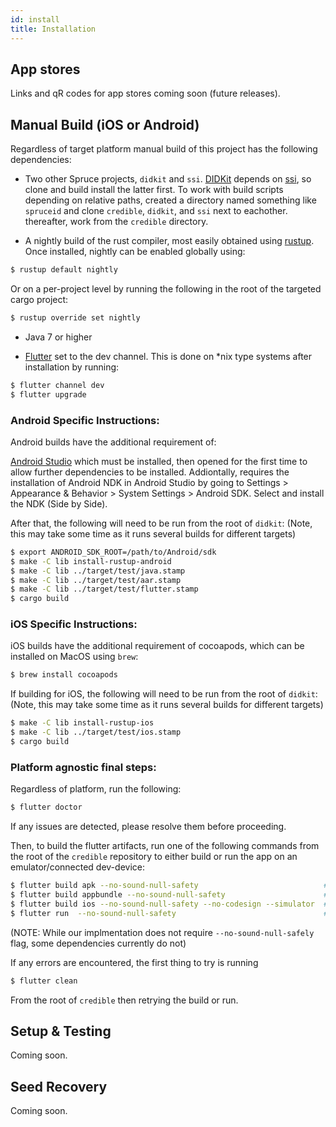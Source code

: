 ```yaml
---
id: install
title: Installation
---
```


## App stores

Links and qR codes for app stores coming soon (future releases).

## Manual Build (iOS or Android)
Regardless of target platform manual build of this project has the 
following dependencies:


* Two other Spruce projects, `didkit` and `ssi`.
  [DIDKit](https://github.com/spruceid/didkit) depends on
  [ssi](https://github.com/spruceid/ssi), so clone and build install the latter
  first. To work with build scripts depending on relative paths, created a
  directory named something like `spruceid` and clone `credible`, `didkit`, and
  `ssi` next to eachother. thereafter, work from the `credible` directory.

* A nightly build of the rust compiler, most easily obtained using
  [rustup](https://www.rust-lang.org/tools/install). Once installed, 
  nightly can be enabled globally using:

```bash
$ rustup default nightly 
```

Or on a per-project level by running the following in the root of the 
targeted cargo project:

```bash
$ rustup override set nightly
```
* Java 7 or higher

* [Flutter](https://flutter.dev/docs/get-started/install) set to the 
  dev channel. This is done on *nix type systems after installation 
  by running:
```bash
$ flutter channel dev
$ flutter upgrade
```

### Android Specific Instructions: 
Android builds have the additional requirement of:

[Android Studio](https://developer.android.com/studio/install) which must be
installed, then opened for the first time to allow further dependencies to be
installed. Addiontally, requires the installation of Android NDK in Android 
Studio by going to Settings > Appearance & Behavior > System Settings > 
Android SDK. Select and install the NDK (Side by Side).

After that, the following will need to be run from the root of `didkit`:
(Note, this may take some time as it runs several builds for different targets)
```bash
$ export ANDROID_SDK_ROOT=/path/to/Android/sdk
$ make -C lib install-rustup-android
$ make -C lib ../target/test/java.stamp
$ make -C lib ../target/test/aar.stamp
$ make -C lib ../target/test/flutter.stamp
$ cargo build
```

### iOS Specific Instructions:
iOS builds have the additional requirement of cocoapods, which can 
be installed on MacOS using `brew`:
```bash
$ brew install cocoapods
```

If building for iOS, the following will need to be run from the root of `didkit`:
(Note, this may take some time as it runs several builds for different targets)
```bash
$ make -C lib install-rustup-ios 
$ make -C lib ../target/test/ios.stamp
$ cargo build
```

### Platform agnostic final steps:
Regardless of platform, run the following:
```bash
$ flutter doctor
```
If any issues are detected, please resolve them before proceeding.

Then, to build the flutter artifacts, run one of the following
commands from the root of the `credible` repository to either build
or run the app on an emulator/connected dev-device:

```bash
$ flutter build apk --no-sound-null-safety                            # Android APK
$ flutter build appbundle --no-sound-null-safety                      # Android Appbundle
$ flutter build ios --no-sound-null-safety --no-codesign --simulator  # iOS for simulator
$ flutter run  --no-sound-null-safety                                 # Run on emulator
```

(NOTE: While our implmentation does not require `--no-sound-null-safely` flag, some 
dependencies currently do not)

If any errors are encountered, the first thing to try is running
```bash
$ flutter clean
```
From the root of `credible` then retrying the build or run.

## Setup & Testing

Coming soon.

## Seed Recovery

Coming soon.